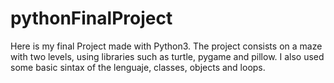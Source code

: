 # pythonFinalProject
Here is my final Project made with Python3.
The project consists on a maze with two levels, using libraries such as turtle, pygame and pillow.
I also used some basic sintax of the lenguaje, classes, objects and loops.
